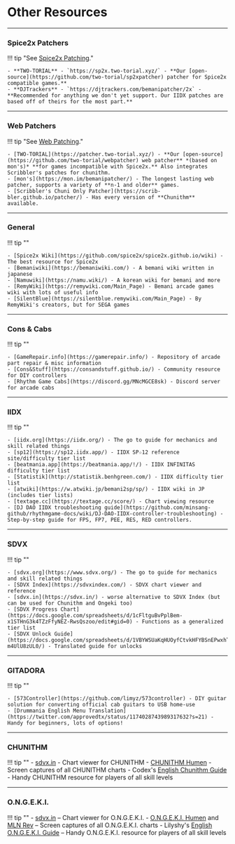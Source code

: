 # Other Resources

---
### Spice2x Patchers
!!! tip "See [Spice2x Patching](./extras/patchsp2x.md)."

	- **TWO-TORIAL** - `https://sp2x.two-torial.xyz/` - **Our [open-source](https://github.com/two-torial/sp2xpatcher) patcher for Spice2x compatible games.**
	- **DJTrackers** - `https://djtrackers.com/bemanipatcher/2x` - **Recommended for anything we don't yet support. Our IIDX patches are based off of theirs for the most part.**

---
### Web Patchers

!!! tip "See [Web Patching](./extras/patchweb.md)."

	- [TWO-TORIAL](https://patcher.two-torial.xyz/) - **Our [open-source](https://github.com/two-torial/webpatcher) web patcher** *(based on mon's)* **for games incompatible with Spice2x.** Also integrates Scribbler's patches for chunithm.
	- [mon's](https://mon.im/bemanipatcher/) - The longest lasting web patcher, supports a variety of **n-1 and older** games.
	- [Scribbler's Chuni Only Patcher](https://scrib-bler.github.io/patcher/) - Has every version of **Chunithm** available.

---
### General

!!! tip ""

	- [Spice2x Wiki](https://github.com/spice2x/spice2x.github.io/wiki) - The best resource for Spice2x
	- [Bemaniwiki](https://bemaniwiki.com/) - A bemani wiki written in japanese
	- [Namuwiki](https://namu.wiki/) - A korean wiki for bemani and more 
	- [RemyWiki](https://remywiki.com/Main_Page) - Bemani arcade games wiki with lots of useful info
	- [SilentBlue](https://silentblue.remywiki.com/Main_Page) - By RemyWiki's creators, but for SEGA games

---
### Cons & Cabs

!!! tip ""

	- [GameRepair.info](https://gamerepair.info/) - Repository of arcade part repair & misc information
	- [Cons&Stuff](https://consandstuff.github.io/) - Community resource for DIY controllers
	- [Rhythm Game Cabs](https://discord.gg/MNcMGCE8sk) - Discord server for arcade cabs

---
### IIDX

!!! tip ""

	- [iidx.org](https://iidx.org/) - The go to guide for mechanics and skill related things
	- [sp12](https://sp12.iidx.app/) - IIDX SP☆12 reference site/difficulty tier list
	- [beatmania.app](https://beatmania.app/!/) - IIDX INFINITAS difficulty tier list
	- [Statistik](http://statistik.benhgreen.com/) - IIDX difficulty tier list
	- [atwiki](https://w.atwiki.jp/bemani2sp/sp/) - IIDX wiki in JP (includes tier lists)
	- [textage.cc](https://textage.cc/score/) - Chart viewing resource
	- [DJ DAO IIDX troubleshooting guide](https://github.com/minsang-github/rhythmgame-docs/wiki/DJ-DAO-IIDX-controller-troubleshooting) - Step-by-step guide for FPS, FP7, PEE, RES, RED controllers.

---
### SDVX

!!! tip ""

	- [sdvx.org](https://www.sdvx.org/) - The go to guide for mechanics and skill related things
	- [SDVX Index](https://sdvxindex.com/) - SDVX chart viewer and reference
	- [sdvx.in](https://sdvx.in/) - worse alternative to SDVX Index (but can be used for Chunithm and Ongeki too)
	- [SDVX Progress Chart](https://docs.google.com/spreadsheets/d/1cFltguBvPplBem-x1STHnG3k4TZzFfyNEZ-RwsQszoo/edit#gid=0) - Functions as a generalized tier list
	- [SDVX Unlock Guide](https://docs.google.com/spreadsheets/d/1VBYWSUaKqHUOyfCtvkHFYBSnEPwxhTh8-m4UlU8zUL0/) - Translated guide for unlocks

---
### GITADORA

!!! tip ""

	- [573Controller](https://github.com/limyz/573controller) - DIY guitar solution for converting official cab guitars to USB home-use
	- [Drummania English Menu Translation](https://twitter.com/approvedtx/status/1174028743989317632?s=21) - Handy for beginners, lots of options!

---

### CHUNITHM

!!! tip ""
	- [sdvx.in](https://sdvx.in/chunithm.html) - Chart viewer for CHUNITHM
	- [CHUNITHM Humen](https://www.youtube.com/@chunithm_humen) - Screen captures of all CHUNITHM charts
	- Codex's [English Chunithm Guide](https://chunithm.org) -
	Handy CHUNITHM resource for players of all skill levels

---

### O.N.G.E.K.I.

!!! tip ""
	- [sdvx.in](https://sdvx.in/ongeki.html) – Chart viewer for O.N.G.E.K.I.
	- [O.N.G.E.K.I. Humen](https://www.youtube.com/@ongeki_humen) and [MLN Rev](https://www.youtube.com/@MLN_Rev) – Screen captures of all O.N.G.E.K.I. charts
	- Lilyshy's [English O.N.G.E.K.I. Guide](https://docs.google.com/document/d/1HKCW7DWjYRnVjCmPzrQwDKC0wKTi41X-Y-dP1-ygliU/view) –
	Handy O.N.G.E.K.I. resource for players of all skill levels
